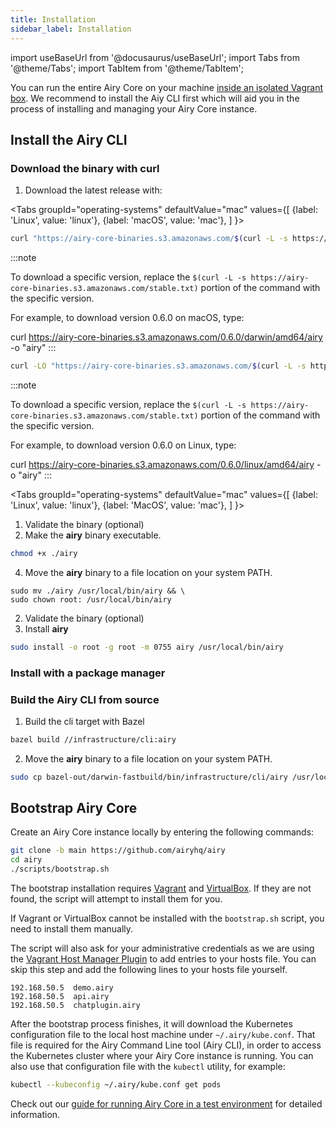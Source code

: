 ```yaml
---
title: Installation
sidebar_label: Installation
---
```


import useBaseUrl from '@docusaurus/useBaseUrl';
import Tabs from '@theme/Tabs';
import TabItem from '@theme/TabItem';

You can run the entire Airy Core on your machine [inside an isolated Vagrant box](/getting-started/deployment/vagrant.md). We recommend to install the Aiy CLI first which will aid you in the process of installing and managing your Airy Core instance.

## Install the Airy CLI

### Download the binary with curl

1. Download the latest release with:

<Tabs
groupId="operating-systems"
defaultValue="mac"
values={[
{label: 'Linux', value: 'linux'},
{label: 'macOS', value: 'mac'},
]
}>
<TabItem value="mac">

```bash
curl "https://airy-core-binaries.s3.amazonaws.com/$(curl -L -s https://airy-core-binaries.s3.amazonaws.com/stable.txt)/darwin/amd64/airy" -o "airy"
```

:::note

To download a specific version, replace the `$(curl -L -s https://airy-core-binaries.s3.amazonaws.com/stable.txt)` portion of the command with the specific version.

For example, to download version 0.6.0 on macOS, type:

curl https://airy-core-binaries.s3.amazonaws.com/0.6.0/darwin/amd64/airy -o "airy"
:::
</TabItem>

<TabItem value="linux">

```bash
curl -LO "https://airy-core-binaries.s3.amazonaws.com/$(curl -L -s https://airy-core-binaries.s3.amazonaws.com/stable.txt)/linux/amd64/airy" -o "airy"
```

:::note

To download a specific version, replace the `$(curl -L -s https://airy-core-binaries.s3.amazonaws.com/stable.txt)` portion of the command with the specific version.

For example, to download version 0.6.0 on Linux, type:

curl https://airy-core-binaries.s3.amazonaws.com/0.6.0/linux/amd64/airy -o "airy"
:::
</TabItem>

</Tabs>

<Tabs
groupId="operating-systems"
defaultValue="mac"
values={[
{label: 'Linux', value: 'linux'},
{label: 'MacOS', value: 'mac'},
]
}>

<TabItem value="mac">

1. Validate the binary (optional)
2. Make the **airy** binary executable.

```bash
chmod +x ./airy
```

4. Move the **airy** binary to a file location on your system PATH.

```
sudo mv ./airy /usr/local/bin/airy && \
sudo chown root: /usr/local/bin/airy
```

</TabItem>

<TabItem value="linux">

2. Validate the binary (optional)
3. Install **airy**

```bash
sudo install -o root -g root -m 0755 airy /usr/local/bin/airy
```

</TabItem>
</Tabs>

### Install with a package manager

### Build the Airy CLI from source

1. Build the cli target with Bazel

```bash
bazel build //infrastructure/cli:airy
```

2. Move the **airy** binary to a file location on your system PATH.

```bash
sudo cp bazel-out/darwin-fastbuild/bin/infrastructure/cli/airy /usr/local/bin/airy
```

## Bootstrap Airy Core

Create an Airy Core instance locally by entering the following commands:

```bash
git clone -b main https://github.com/airyhq/airy
cd airy
./scripts/bootstrap.sh
```

The bootstrap installation requires
[Vagrant](https://www.vagrantup.com/downloads) and
[VirtualBox](https://www.virtualbox.org/wiki/Downloads). If they are not found,
the script will attempt to install them for you.

If Vagrant or VirtualBox cannot be installed with the `bootstrap.sh` script, you
need to install them manually.

The script will also ask for your administrative credentials as we are using the
[Vagrant Host Manager
Plugin](https://github.com/devopsgroup-io/vagrant-hostmanager) to add entries to
your hosts file. You can skip this step and add the following lines to your
hosts file yourself.

```
192.168.50.5  demo.airy
192.168.50.5  api.airy
192.168.50.5  chatplugin.airy
```

After the bootstrap process finishes, it will download the Kubernetes
configuration file to the local host machine under `~/.airy/kube.conf`. That
file is required for the Airy Command Line tool (Airy CLI), in order to access
the Kubernetes cluster where your Airy Core instance is running. You can also
use that configuration file with the `kubectl` utility, for example:

```sh
kubectl --kubeconfig ~/.airy/kube.conf get pods
```

Check out our [guide for running Airy Core in a test
environment](getting-started/deployment/vagrant.md) for detailed information.
